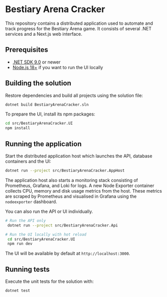 # Bestiary Arena Cracker

This repository contains a distributed application used to automate and track progress for the Bestiary Arena game. It consists of several .NET services and a Next.js web interface.

## Prerequisites

- [.NET SDK 9.0](https://dotnet.microsoft.com/download) or newer
- [Node.js 18+](https://nodejs.org/) if you want to run the UI locally

## Building the solution

Restore dependencies and build all projects using the solution file:

```bash
dotnet build BestiaryArenaCracker.sln
```

To prepare the UI, install its npm packages:

```bash
cd src/BestiaryArenaCracker.UI
npm install
```

## Running the application

Start the distributed application host which launches the API, database containers and the UI:

```bash
dotnet run --project src/BestiaryArenaCracker.AppHost
```

The application host also starts a monitoring stack consisting of Prometheus, Grafana,
and Loki for logs. A new Node Exporter container collects CPU, memory and disk
usage metrics from the host. These metrics are scraped by Prometheus and visualised
in Grafana using the `nodeexporter` dashboard.

You can also run the API or UI individually.

```bash
# Run the API only
 dotnet run --project src/BestiaryArenaCracker.Api

# Run the UI locally with hot reload
 cd src/BestiaryArenaCracker.UI
 npm run dev
```

The UI will be available by default at `http://localhost:3000`.

## Running tests

Execute the unit tests for the solution with:

```bash
dotnet test
```

